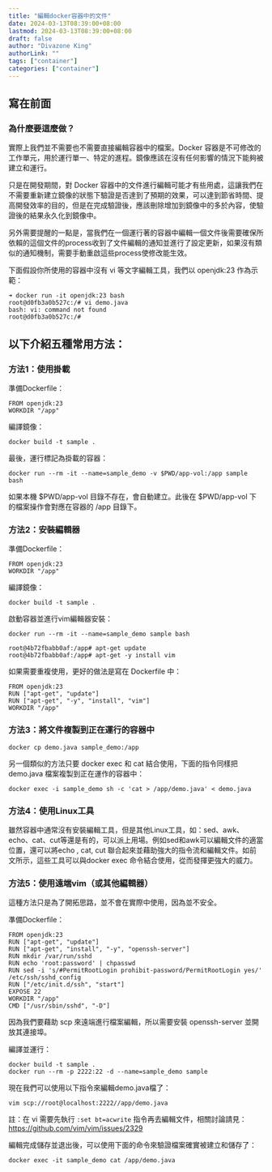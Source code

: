 ```yaml
---
title: "編輯docker容器中的文件"
date: 2024-03-13T08:39:00+08:00
lastmod: 2024-03-13T08:39:00+08:00
draft: false
author: "Divazone King"
authorLink: ""
tags: ["container"]
categories: ["container"]
---
```


## 寫在前面
### 為什麼要這麼做？
實際上我們並不需要也不需要直接編輯容器中的檔案。Docker 容器是不可修改的工作單元，用於運行單一、特定的進程。鏡像應該在沒有任何影響的情況下能夠被建立和運行。

只是在開發期間，對 Docker 容器中的文件進行編輯可能才有些用處，這讓我們在不需要重新建立鏡像的狀態下驗證是否達到了預期的效果，可以達到節省時間、提高開發效率的目的，但是在完成驗證後，應該刪除增加到鏡像中的多於內容，使驗證後的結果永久化到鏡像中。

另外需要提醒的一點是，當我們在一個運行著的容器中編輯一個文件後需要確保所依賴的這個文件的process收到了文件編輯的通知並進行了設定更新，如果沒有類似的通知機制，需要手動重啟這些process使修改能生效。

下面假設你所使用的容器中沒有 vi 等文字編輯工具，我們以 openjdk:23 作為示範：
```
➜ docker run -it openjdk:23 bash
root@d0fb3a0b527c:/# vi demo.java
bash: vi: command not found
root@d0fb3a0b527c:/#
```

## 以下介紹五種常用方法：
### 方法1：使用掛載
準備Dockerfile：
```
FROM openjdk:23
WORKDIR "/app"
```

編譯鏡像：
```
docker build -t sample .
```

最後，運行標記為掛載的容器：
```
docker run --rm -it --name=sample_demo -v $PWD/app-vol:/app sample bash
```

如果本機 $PWD/app-vol 目錄不存在，會自動建立。此後在 $PWD/app-vol 下的檔案操作會對應在容器的 /app 目錄下。

### 方法2：安裝編輯器
準備Dockerfile：
```
FROM openjdk:23
WORKDIR "/app"
```

編譯鏡像：
```
docker build -t sample .
```

啟動容器並進行vim編輯器安裝：
```
docker run --rm -it --name=sample_demo sample bash

root@4b72fbabb0af:/app# apt-get update
root@4b72fbabb0af:/app# apt-get -y install vim
```

如果需要重複使用，更好的做法是寫在 Dockerfile 中：
```
FROM openjdk:23
RUN ["apt-get", "update"]
RUN ["apt-get", "-y", "install", "vim"]
WORKDIR "/app"
```

### 方法3：將文件複製到正在運行的容器中
```
docker cp demo.java sample_demo:/app
```
另一個類似的方法只要 docker exec 和 cat 結合使用，下面的指令同樣把 demo.java 檔案複製到正在運作的容器中：
```
docker exec -i sample_demo sh -c 'cat > /app/demo.java' < demo.java
```

### 方法4：使用Linux工具
雖然容器中通常沒有安裝編輯工具，但是其他Linux工具，如：sed、awk、echo、cat、cut等還是有的，可以派上用場。例如sed和awk可以編輯文件的適當位置，還可以將echo , cat, cut 聯合起來並藉助強大的指令流和編輯文件。如前文所示，這些工具可以與docker exec 命令結合使用，從而發揮更強大的威力。

### 方法5：使用遠端vim（或其他編輯器）
這種方法只是為了開拓思路，並不會在實際中使用，因為並不安全。

準備Dockerfile：
```
FROM openjdk:23
RUN ["apt-get", "update"]
RUN ["apt-get", "install", "-y", "openssh-server"]
RUN mkdir /var/run/sshd
RUN echo 'root:password' | chpasswd
RUN sed -i 's/#PermitRootLogin prohibit-password/PermitRootLogin yes/' /etc/ssh/sshd_config
RUN ["/etc/init.d/ssh", "start"]
EXPOSE 22
WORKDIR "/app"
CMD ["/usr/sbin/sshd", "-D"]
```

因為我們要藉助 scp 來遠端進行檔案編輯，所以需要安裝 openssh-server 並開放其連接埠。

編譯並運行：
```
docker build -t sample .
docker run --rm -p 2222:22 -d --name=sample_demo sample
```

現在我們可以使用以下指令來編輯demo.java檔了：
```
vim scp://root@localhost:2222//app/demo.java
```

註：在 vi 需要先執行 ```:set bt=acwrite``` 指令再去編輯文件，相關討論請見：https://github.com/vim/vim/issues/2329


編輯完成儲存並退出後，可以使用下面的命令來驗證檔案確實被建立和儲存了：
```
docker exec -it sample_demo cat /app/demo.java
```